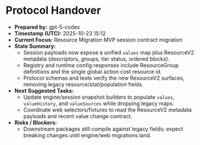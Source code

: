 # Protocol Handover

- **Prepared by:** gpt-5-codex
- **Timestamp (UTC):** 2025-10-23 15:12
- **Current Focus:** Resource Migration MVP session contract migration
- **State Summary:**
  - Session payloads now expose a unified `values` map plus ResourceV2 metadata (descriptors, groups, tier status, ordered blocks).
  - Registry and runtime config responses include ResourceGroup definitions and the single global action cost resource id.
  - Protocol schemas and tests verify the new ResourceV2 surfaces, removing legacy resource/stat/population fields.
- **Next Suggested Tasks:**
  - Update engine/session snapshot builders to populate `values`, `valueHistory`, and `valueSources` while dropping legacy maps.
  - Coordinate web selectors/fixtures to read the ResourceV2 metadata payloads and recent value change contract.
- **Risks / Blockers:**
  - Downstream packages still compile against legacy fields; expect breaking changes until engine/web migrations land.
